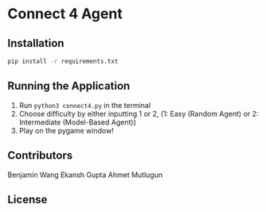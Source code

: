 # Connect 4 Agent

## Installation

```bash
pip install -r requirements.txt
```

## Running the Application
1) Run `python3 connect4.py`  in the terminal
2) Choose difficulty by either inputting 1 or 2,  (1: Easy (Random Agent) or 2: Intermediate (Model-Based Agent))
3) Play on the pygame window!


## Contributors
Benjamin Wang
Ekansh Gupta
Ahmet Mutlugun


## License
